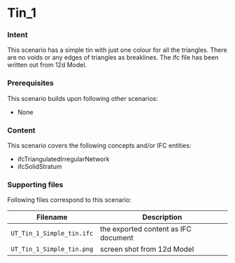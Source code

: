 
# Tin_1

### Intent

This scenario has a simple tin with just one colour for all the triangles. 
There are no voids or any edges of triangles as breaklines.
The ifc file has been written out from 12d Model. 

### Prerequisites

This scenario builds upon following other scenarios:
- None

### Content

This scenario covers the following concepts and/or IFC entities:

- ifcTriangulatedIrregularNetwork
- ifcSolidStratum


### Supporting files

Following files correspond to this scenario:

| Filename                          | Description                               |
|-----------------------------------|-------------------------------------------|
| `UT_Tin_1_Simple_tin.ifc`                    | the exported content as IFC document      |
| `UT_Tin_1_Simple_tin.png`                    | screen shot from 12d Model                |

